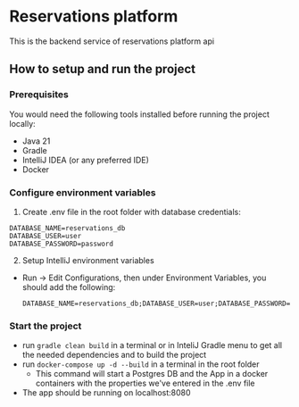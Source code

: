 # Reservations platform

This is the backend service of reservations platform api

## How to setup and run the project

### Prerequisites

You would need the following tools installed before running the project locally:

- Java 21
- Gradle
- IntelliJ IDEA (or any preferred IDE)
- Docker

### Configure environment variables

1. Create .env file in the root folder with database credentials:

```
DATABASE_NAME=reservations_db
DATABASE_USER=user
DATABASE_PASSWORD=password
```

2. Setup IntelliJ environment variables
- Run -> Edit Configurations, then under Environment Variables, you should add the following:

   ```
   DATABASE_NAME=reservations_db;DATABASE_USER=user;DATABASE_PASSWORD=password
   ```

### Start the project

- run `gradle clean build` in a terminal or in InteliJ Gradle menu to get all the needed dependencies and to build the project
- run `docker-compose up -d --build` in a terminal in the root folder
    - This command will start a Postgres DB and the App in a docker containers with the properties we've entered in the .env file
- The app should be running on localhost:8080
